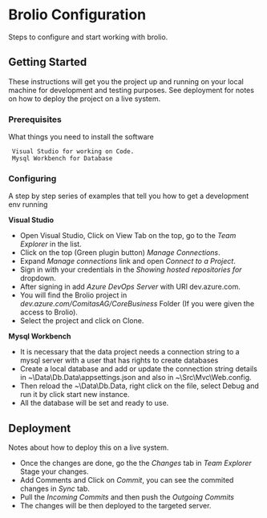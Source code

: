 # Brolio Configuration 

Steps to configure and start working with brolio.

## Getting Started

These instructions will get you the project up and running on your local machine for development and testing purposes. See deployment for notes on how to deploy the project on a live system.

### Prerequisites

What things you need to install the software

```
 Visual Studio for working on Code.
 Mysql Workbench for Database
```
### Configuring

A step by step series of examples that tell you how to get a development env running

 **Visual Studio**

* Open Visual Studio, Click on View Tab on the top, go to the *Team Explorer* in the list.
* Click on the top (Green plugin button) *Manage Connections*.
* Expand *Manage connections* link and open *Connect to a Project*.
* Sign in with your credentials in the *Showing hosted repositories for* dropdown.
* After signing in add *Azure DevOps Server* with URl dev.azure.com.
* You will find the Brolio project in *dev.azure.com/ComitasAG/CoreBusiness* Folder (If you were given the access to Brolio).
* Select the project and click on Clone.

**Mysql Workbench**

 * It is necessary that the data project needs a connection string to a mysql server with a user that has rights to create databases
 * Create a local database and add or update the connection string details in ~\Data\Db.Data\appsettings.json and also in ~\Src\Mvc\Web.config.
 * Then reload the ~\Data\Db.Data, right click on the file, select Debug and run it by click start new instance.
 * All the database will be set and ready to use.
 
 ## Deployment

Notes about how to deploy this on a live system.

* Once the changes are done, go the the *Changes* tab in *Team Explorer* Stage your changes.
* Add Comments and Click on *Commit*, you can see the commited changes in *Sync* tab.
* Pull the *Incoming Commits* and then push the *Outgoing Commits* 
* The changes will be then deployed to the targeted server.





